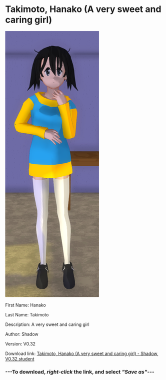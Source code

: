 # Takimoto, Hanako (A very sweet and caring girl)

<img src = "https://raw.githubusercontent.com/Arbiter1223/Daigaku-Gurashi-Custom-Students/master/Students/Files/Takimoto%2C%20Hanako%20(A%20very%20sweet%20and%20caring%20girl).png">

First Name: Hanako

Last Name: Takimoto

Description: A very sweet and caring girl

Author: Shadow

Version: V0.32

Download link: <a href="https://raw.githubusercontent.com/Arbiter1223/Daigaku-Gurashi-Custom-Students/master/Students/Files/Takimoto%2C%20Hanako%20(A%20very%20sweet%20and%20caring%20girl)%20-%20Shadow%2C%20V0.32.student">Takimoto, Hanako (A very sweet and caring girl) - Shadow, V0.32.student</a>

### ---**To download, _right-click_ the link, and select _"Save as"_**---
